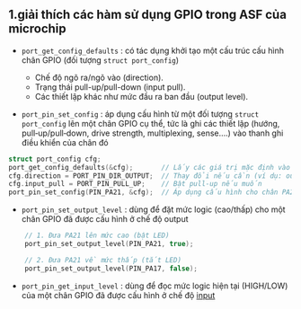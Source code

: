 ## 1.giải thích các hàm sử dụng GPIO trong ASF của microchip

* `port_get_config_defaults` : có tác dụng khởi tạo một cấu trúc cấu hình chân GPIO (đối tượng `struct port_config`)
  * Chế độ ngõ ra/ngõ vào (direction).
  * Trạng thái pull-up/pull-down (input pull).
  * Các thiết lập khác như mức đầu ra ban đầu (output level).

* `port_pin_set_config` :  áp dụng cấu hình từ một đối tượng `struct port_config` lên một chân GPIO cụ thể, tức là ghi các thiết lập (hướng, pull‑up/pull‑down, drive strength, multiplexing, sense….) vào thanh ghi điều khiển của chân đó

```c
struct port_config cfg;
port_get_config_defaults(&cfg);       // Lấy các giá trị mặc định vào cfg
cfg.direction = PORT_PIN_DIR_OUTPUT;  // Thay đổi nếu cần (ví dụ: output)
cfg.input_pull = PORT_PIN_PULL_UP;    // Bật pull‑up nếu muốn
port_pin_set_config(PIN_PA21, &cfg);  // Áp dụng cấu hình cho chân PA21
```

* `port_pin_set_output_level` : dùng để đặt mức logic (cao/thấp) cho một chân GPIO đã được cấu hình ở chế độ output
```c
    // 1. Đưa PA21 lên mức cao (bật LED)
    port_pin_set_output_level(PIN_PA21, true);

    // 2. Đưa PA21 về mức thấp (tắt LED)
    port_pin_set_output_level(PIN_PA17, false);
```
  
* `port_pin_get_input_level` : dùng để đọc mức logic hiện tại (HIGH/LOW) của một chân GPIO đã được cấu hình ở chế độ <u>input</u>
